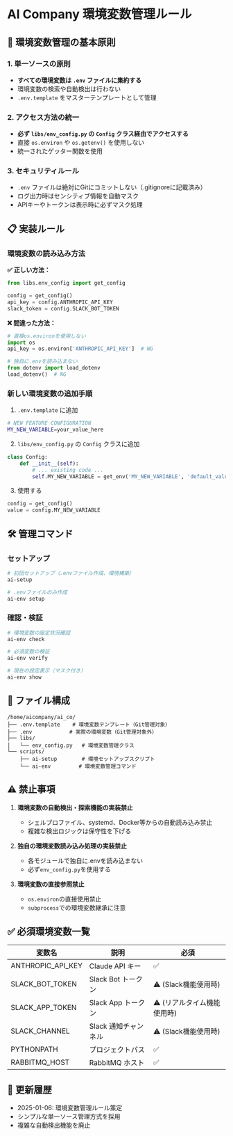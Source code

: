 # AI Company 環境変数管理ルール

## 🔐 環境変数管理の基本原則

### 1. 単一ソースの原則
- **すべての環境変数は `.env` ファイルに集約する**
- 環境変数の検索や自動検出は行わない
- `.env.template` をマスターテンプレートとして管理

### 2. アクセス方法の統一
- **必ず `libs/env_config.py` の `Config` クラス経由でアクセスする**
- 直接 `os.environ` や `os.getenv()` を使用しない
- 統一されたゲッター関数を使用

### 3. セキュリティルール
- `.env` ファイルは絶対にGitにコミットしない（.gitignoreに記載済み）
- ログ出力時はセンシティブ情報を自動マスク
- APIキーやトークンは表示時に必ずマスク処理

## 📋 実装ルール

### 環境変数の読み込み方法

**✅ 正しい方法：**
```python
from libs.env_config import get_config

config = get_config()
api_key = config.ANTHROPIC_API_KEY
slack_token = config.SLACK_BOT_TOKEN
```

**❌ 間違った方法：**
```python
# 直接os.environを使用しない
import os
api_key = os.environ['ANTHROPIC_API_KEY']  # NG

# 独自に.envを読み込まない
from dotenv import load_dotenv
load_dotenv()  # NG
```

### 新しい環境変数の追加手順

1. `.env.template` に追加
```bash
# NEW FEATURE CONFIGURATION
MY_NEW_VARIABLE=your_value_here
```

2. `libs/env_config.py` の `Config` クラスに追加
```python
class Config:
    def __init__(self):
        # ... existing code ...
        self.MY_NEW_VARIABLE = get_env('MY_NEW_VARIABLE', 'default_value')
```

3. 使用する
```python
config = get_config()
value = config.MY_NEW_VARIABLE
```

## 🛠️ 管理コマンド

### セットアップ
```bash
# 初回セットアップ（.envファイル作成、環境構築）
ai-setup

# .envファイルのみ作成
ai-env setup
```

### 確認・検証
```bash
# 環境変数の設定状況確認
ai-env check

# 必須変数の検証
ai-env verify

# 現在の設定表示（マスク付き）
ai-env show
```

## 📁 ファイル構成

```
/home/aicompany/ai_co/
├── .env.template    # 環境変数テンプレート（Git管理対象）
├── .env            # 実際の環境変数（Git管理対象外）
├── libs/
│   └── env_config.py   # 環境変数管理クラス
└── scripts/
    ├── ai-setup        # 環境セットアップスクリプト
    └── ai-env         # 環境変数管理コマンド
```

## ⚠️ 禁止事項

1. **環境変数の自動検出・探索機能の実装禁止**
   - シェルプロファイル、systemd、Docker等からの自動読み込み禁止
   - 複雑な検出ロジックは保守性を下げる

2. **独自の環境変数読み込み処理の実装禁止**
   - 各モジュールで独自に.envを読み込まない
   - 必ず`env_config.py`を使用する

3. **環境変数の直接参照禁止**
   - `os.environ`の直接使用禁止
   - `subprocess`での環境変数継承に注意

## ✅ 必須環境変数一覧

| 変数名 | 説明 | 必須 |
|--------|------|------|
| ANTHROPIC_API_KEY | Claude API キー | ✅ |
| SLACK_BOT_TOKEN | Slack Bot トークン | ⚠️ (Slack機能使用時) |
| SLACK_APP_TOKEN | Slack App トークン | ⚠️ (リアルタイム機能使用時) |
| SLACK_CHANNEL | Slack 通知チャンネル | ⚠️ (Slack機能使用時) |
| PYTHONPATH | プロジェクトパス | ✅ |
| RABBITMQ_HOST | RabbitMQ ホスト | ✅ |

## 🔄 更新履歴

- 2025-01-06: 環境変数管理ルール策定
- シンプルな単一ソース管理方式を採用
- 複雑な自動検出機能を廃止